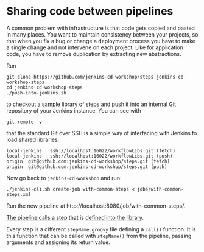 # Sharing code between pipelines

A common problem with infrastructure is that code gets copied and pasted in many places. You want to maintain consistency between your projects, so that when you fix a bug or change a deployment process you have to make a single change and not intervene on each project. Like for application code, you have to remove duplication by extracting new abstractions.

Run
```
git clone https://github.com/jenkins-cd-workshop/steps jenkins-cd-workshop-steps
cd jenkins-cd-workshop-steps
./push-into-jenkins.sh
```

to checkout a sample library of steps and push it into an internal Git repository of your Jenkins instance. You can see with

```
git remote -v
```

that the standard Git over SSH is a simple way of interfacing with Jenkins to load shared libraries:

```
local-jenkins   ssh://localhost:16022/workflowLibs.git (fetch)
local-jenkins   ssh://localhost:16022/workflowLibs.git (push)
origin  git@github.com:jenkins-cd-workshop/steps.git (fetch)
origin  git@github.com:jenkins-cd-workshop/steps.git (push)
```

Now go back to `jenkins-cd-workshop` and run:

```
./jenkins-cli.sh create-job with-common-steps < jobs/with-common-steps.xml
```

Run the new pipeline at http://localhost:8080/job/with-common-steps/.

[The pipeline calls a step](https://github.com/jenkins-cd-workshop/with-common-steps/blob/master/Jenkinsfile) that is [defined into the library](https://github.com/jenkins-cd-workshop/steps/blob/master/vars/gitDifferences.groovy).

Every step is a different `stepName.groovy` file defining a `call()` function. It is this function that can be called with `stepName()` from the pipeline, passing arguments and assigning its return value.
